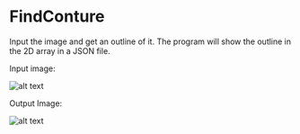 # FindConture
Input the image and get an outline of it.
The program will show the outline in the 2D array in a JSON file. 

Input image: 

![alt text](contour_detection_project/contours/Image/img_1.png)

Output Image:

![alt text](contour_detection_project/contours/Image/Image_with_Contours_screenshot_18.01.2024.png)
